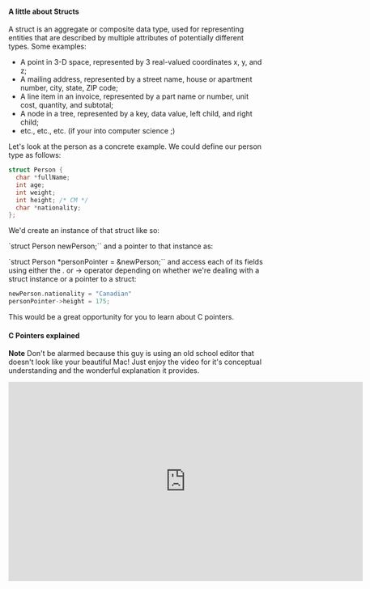 #### A little about Structs

A struct is an aggregate or composite data type, used for representing entities that are described by multiple attributes of potentially different types. Some examples:

- A point in 3-D space, represented by 3 real-valued coordinates x, y, and z;
- A mailing address, represented by a street name, house or apartment number, city, state, ZIP code;
- A line item in an invoice, represented by a part name or number, unit cost, quantity, and subtotal;
- A node in a tree, represented by a key, data value, left child, and right child;
- etc., etc., etc. (if your into computer science ;)

Let's look at the person as a concrete example. We could define our person type as follows:

```c
struct Person {
  char *fullName;
  int age;
  int weight;    
  int height; /* CM */
  char *nationality;
};
```

We'd create an instance of that struct like so:

`struct Person newPerson;``
and a pointer to that instance as:

`struct Person *personPointer = &newPerson;``
and access each of its fields using either the . or -> operator depending on whether we're dealing with a struct instance or a pointer to a struct:

```c
newPerson.nationality = "Canadian"
personPointer->height = 175;
```

This would be a great opportunity for you to learn about C pointers.

#### C Pointers explained

**Note** Don't be alarmed because this guy is using an old school editor that doesn't look like your beautiful Mac! Just enjoy the video for it's conceptual understanding and the wonderful explanation it provides.

<iframe width="700" height="394" src="https://www.youtube.com/embed/TFTpRjPcoUs" frameborder="0" allowfullscreen></iframe>
